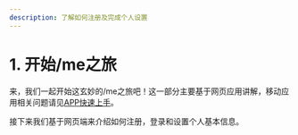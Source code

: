 ```yaml
---
description: 了解如何注册及完成个人设置
---
```


# 1. 开始/me之旅

​来，我们一起开始这玄妙的/me之旅吧！这一部分主要基于网页应用讲解，移动应用相关问题请见[APP快速上手](../wo-xie-gang-app/)。

接下来我们基于网页端来介绍如何注册，登录和设置个人基本信息。



